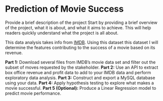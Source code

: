 # Prediction of Movie Success
 
Provide a brief description of the project
Start by providing a brief overview of the project, what it is about, and what it aims to achieve. This will help readers quickly understand what the project is all about.

This data analysis takes info from [IMDB](https://developer.imdb.com/non-commercial-datasets/).  Using this dataset this dataset I will determine the features contributing to the success of a movie based on its revenue. 

**Part 1:** Download several files from IMDB’s movie data set and filter out the subset of moves requested by the stakeholder.
**Part 2:** Use an API to extract box office revenue and profit data to add to your IMDB data and perform exploratory data analysis.
**Part 3:** Construct and export a MySQL database using your data.
**Part 4:** Apply hypothesis testing to explore what makes a movie successful.
**Part 5 (Optional):** Produce a Linear Regression model to predict movie performance.
